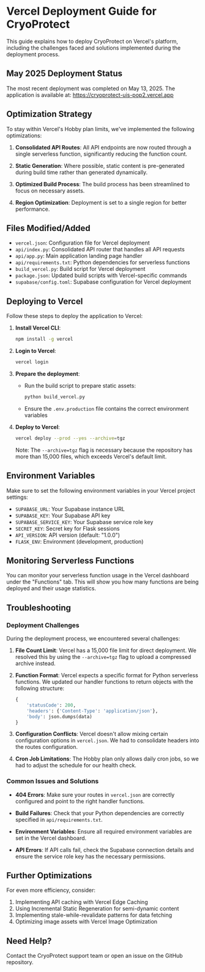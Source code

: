 # Vercel Deployment Guide for CryoProtect

This guide explains how to deploy CryoProtect on Vercel's platform, including the challenges faced and solutions implemented during the deployment process. 

## May 2025 Deployment Status

The most recent deployment was completed on May 13, 2025. The application is available at:
https://cryoprotect-uis-pop2.vercel.app

## Optimization Strategy

To stay within Vercel's Hobby plan limits, we've implemented the following optimizations:

1. **Consolidated API Routes**: All API endpoints are now routed through a single serverless function, significantly reducing the function count.

2. **Static Generation**: Where possible, static content is pre-generated during build time rather than generated dynamically.

3. **Optimized Build Process**: The build process has been streamlined to focus on necessary assets.

4. **Region Optimization**: Deployment is set to a single region for better performance.

## Files Modified/Added

- `vercel.json`: Configuration file for Vercel deployment
- `api/index.py`: Consolidated API router that handles all API requests
- `api/app.py`: Main application landing page handler
- `api/requirements.txt`: Python dependencies for serverless functions
- `build_vercel.py`: Build script for Vercel deployment
- `package.json`: Updated build scripts with Vercel-specific commands
- `supabase/config.toml`: Supabase configuration for Vercel deployment

## Deploying to Vercel

Follow these steps to deploy the application to Vercel:

1. **Install Vercel CLI**:
   ```bash
   npm install -g vercel
   ```

2. **Login to Vercel**:
   ```bash
   vercel login
   ```

3. **Prepare the deployment**:
   - Run the build script to prepare static assets:
     ```bash
     python build_vercel.py
     ```
   - Ensure the `.env.production` file contains the correct environment variables

4. **Deploy to Vercel**:
   ```bash
   vercel deploy --prod --yes --archive=tgz
   ```

   Note: The `--archive=tgz` flag is necessary because the repository has more than 15,000 files, which exceeds Vercel's default limit.

## Environment Variables

Make sure to set the following environment variables in your Vercel project settings:

- `SUPABASE_URL`: Your Supabase instance URL
- `SUPABASE_KEY`: Your Supabase API key
- `SUPABASE_SERVICE_KEY`: Your Supabase service role key
- `SECRET_KEY`: Secret key for Flask sessions
- `API_VERSION`: API version (default: "1.0.0")
- `FLASK_ENV`: Environment (development, production)

## Monitoring Serverless Functions

You can monitor your serverless function usage in the Vercel dashboard under the "Functions" tab. This will show you how many functions are being deployed and their usage statistics.

## Troubleshooting

### Deployment Challenges

During the deployment process, we encountered several challenges:

1. **File Count Limit**: Vercel has a 15,000 file limit for direct deployment. We resolved this by using the `--archive=tgz` flag to upload a compressed archive instead.

2. **Function Format**: Vercel expects a specific format for Python serverless functions. We updated our handler functions to return objects with the following structure:
   ```python
   {
       'statusCode': 200,
       'headers': {'Content-Type': 'application/json'},
       'body': json.dumps(data)
   }
   ```

3. **Configuration Conflicts**: Vercel doesn't allow mixing certain configuration options in `vercel.json`. We had to consolidate headers into the routes configuration.

4. **Cron Job Limitations**: The Hobby plan only allows daily cron jobs, so we had to adjust the schedule for our health check.

### Common Issues and Solutions

- **404 Errors**: Make sure your routes in `vercel.json` are correctly configured and point to the right handler functions.
  
- **Build Failures**: Check that your Python dependencies are correctly specified in `api/requirements.txt`.
  
- **Environment Variables**: Ensure all required environment variables are set in the Vercel dashboard.
  
- **API Errors**: If API calls fail, check the Supabase connection details and ensure the service role key has the necessary permissions.

## Further Optimizations

For even more efficiency, consider:

1. Implementing API caching with Vercel Edge Caching
2. Using Incremental Static Regeneration for semi-dynamic content
3. Implementing stale-while-revalidate patterns for data fetching
4. Optimizing image assets with Vercel Image Optimization

## Need Help?

Contact the CryoProtect support team or open an issue on the GitHub repository.